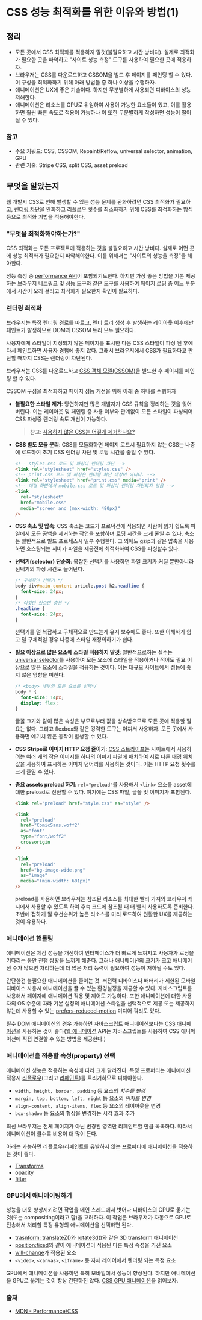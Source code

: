 # CSS 성능 최적화를 위한 이유와 방법(1)

## 정리

- 모든 곳에서 CSS 최적화를 적용하지 말것(불필요하고 시간 낭비다). 실제로 최적화가 필요한 곳을 파악하고 "사이트 성능 측정" 도구를 사용하여 필요한 곳에 적용하자.
- 브라우저는 CSS를 다운로드하고 CSSOM을 빌드 후 페이지를 페인팅 할 수 있다. 이 구성을 최적화하기 위해 아래 방법들 중 하나 이상을 수행하자.
- 애니메이션은 UX에 좋은 기술이다. 하지만 무분별하게 사용되면 디바이스의 성능 저해한다.
- 애니메이션은 리소스를 GPU로 위임하여 사용이 가능한 요소들이 있고, 이를 활용하면 훨씬 빠른 속도로 적용이 가능하나 이 또한 무분별하게 작성하면 성능이 떨어질 수 있다.

### 참고

- 주요 키워드: CSS, CSSOM, Repaint/Reflow, universal selector, animation, GPU
- 관련 기술: Stripe CSS, split CSS, asset preload

## 무엇을 알았는지

웹 개발시 CSS로 인해 발생할 수 있는 성능 문제를 완화하려면 CSS 최적화가 필요하고, [렌더링 차단](https://developer.mozilla.org/en-US/docs/Glossary/Render_blocking)을 완화하고 리플로우 횟수를 최소화하기 위해 CSS를 최적화하는 방식 등으로 최적화 기법을 적용해야한다.

### "무엇을 최적화해야하는가?"

CSS 최적화는 모든 프로젝트에 적용하는 것을 불필요하고 시간 낭비다. 실제로 어떤 곳에 성능 최적화가 필요한지 파악해야한다. 이를 위해서는 "사이트의 성능을 측정"을 해야한다.

성능 측정 중 [performance API](https://developer.mozilla.org/en-US/docs/Web/API/Performance_API)이 포함되기도한다. 하지만 가장 좋은 방법을 기본 제공하는 브라우저 [네트워크](https://developer.mozilla.org/en-US/docs/Learn/Performance/Measuring_performance#network_monitor_tools) 및 [성능](https://developer.mozilla.org/en-US/docs/Learn/Performance/Measuring_performance#performance_monitor_tools) 도구와 같은 도구를 사용하여 페이지 로딩 중 어느 부분에서 시간이 오래 걸리고 최적화가 필요한지 확인이 필요하다.

### 렌더링 최적화

브라우저는 특정 렌더링 경로를 따르고, 렌더 트리 생성 후 발생하는 레이아웃 이후에만 페인트가 발생하므로 DOM과 CSSOM 트리 모두 필요하다.

사용자에게 스타일이 지정되지 않은 페이지를 표시한 다음 CSS 스타일이 파싱 된 후에 다시 페인트하면 사용자 경험에 좋지 않다. 그래서 브라우저에서 CSS가 필요하다고 판단할 때까지 CSS는 렌더링이 차단된다.

브라우저는 CSS를 다운로드하고 [CSS 객체 모델(CSSOM)](https://developer.mozilla.org/en-US/docs/Glossary/CSSOM)을 빌드한 후 페이지를 페인팅 할 수 있다.

CSSOM 구성을 최적화하고 페이지 성능 개선을 위해 아래 중 하나를 수행하자

- **불필요한 스타일 제거**: 당연하지만 많은 개발자가 CSS 규칙을 정리하는 것을 잊어버린다. 이는 레이아웃 및 페인팅 중 사용 여부와 관계없이 모든 스타일이 파싱되어 CSS 파싱중 렌더링 속도 개선이 가능하다.
  > 참고: [사용하지 않은 CSS는 어떻게 제거하나요?](https://css-tricks.com/how-do-you-remove-unused-css-from-a-site/)
- **CSS 별도 모듈 분리**: CSS를 모듈화하면 페이지 로드시 필요하지 않는 CSS는 나중에 로드하여 초기 CSS 렌더링 차단 및 로딩 시간을 줄일 수 있다.
  ```html
  <!-- styles.css 로드 및 파싱이 렌더링 차단 -->
  <link rel="stylesheet" href="styles.css" />
  <!-- print.css 로드 및 파싱은 렌더링 차단 대상이 아니다. -->
  <link rel="stylesheet" href="print.css" media="print" />
  <!-- 대형 화면에서 mobile.css 로드 및 파싱이 렌더링 차단되지 않음 -->
  <link
    rel="stylesheet"
    href="mobile.css"
    media="screen and (max-width: 480px)"
  />
  ```
- **CSS 축소 및 압축**: CSS 축소는 코드가 프로덕션에 적용되면 사람이 읽기 쉽도록 파일에서 모든 공백을 제거하는 작업을 포함하며 로딩 시간을 크게 줄일 수 있다. 축소는 일반적으로 빌드 프로세스시 일부 수행한다. 그 외에도 gzip과 같은 압축을 사용하면 호스팅되는 서버가 파일을 제공전에 최적화하여 CSS를 파싱할수 있다.
- **선택기(selector) 단순화**: 복잡한 선택기를 사용하면 파일 크기가 커질 뿐만아니라 선택기의 파싱 시간도 늘어난다.
  ```css
  /* 구체적인 선택기 */
  body div#main-content article.post h2.headline {
    font-size: 24px;
  }
  /* 이것만 있으면 충분 */
  .headline {
    font-size: 24px;
  }
  ```
  선택기를 덜 복잡하고 구체적으로 만드는게 유지 보수에도 좋다. 또한 이해하기 쉽고 덜 구체적일 경우 나중에 스타일 재정의하기가 쉽다.
- **필요 이상으로 많은 요소에 스타일 적용하지 말것**: 일반적으로하는 실수는 [universal selector](https://developer.mozilla.org/en-US/docs/Web/CSS/Universal_selectors)를 사용하여 모든 요소에 스타일을 적용하거나 적어도 필요 이상으로 많은 요소에 스타일을 적용하는 것이다. 이는 대규모 사이트에서 성능에 좋지 않은 영향을 미친다.
  ```css
  /* <body> 내부의 모든 요소를 선택*/
  body * {
    font-size: 14px;
    display: flex;
  }
  ```
  글꼴 크기와 같이 많은 속성은 부모로부터 값을 상속받으므로 모든 곳에 적용할 필요는 없다. 그리고 flexbox와 같은 강력한 도구는 아껴서 사용하자. 모든 곳에서 사용하면 예기치 않은 동작이 발생할 수 있다.
- **CSS Stripe로 이미지 HTTP 요청 줄이기**: [CSS 스트라이프](https://css-tricks.com/css-sprites/)는 사이트에서 사용하려는 여러 개의 작은 이미지를 하나의 이미지 파일에 배치하여 서로 다른 배경 위치 값을 사용하여 표시하는 이미지 덩어리를 사용하는 것이다. 이는 HTTP 요청 횟수를 크게 줄일 수 있다.
- **중요 assets preload 하기**: `rel="preload"`를 사용해서 `<link>` 요소를 asset에 대한 preload로 전환할 수 있따. 여기에는 CSS 파일, 글꼴 및 이미지가 포함된다.

  ```html
  <link rel="preload" href="style.css" as="style" />

  <link
    rel="preload"
    href="ComicSans.woff2"
    as="font"
    type="font/woff2"
    crossorigin
  />

  <link
    rel="preload"
    href="bg-image-wide.png"
    as="image"
    media="(min-width: 601px)"
  />
  ```

  preload를 사용하면 브라우저는 참조된 리소스를 최대한 빨리 가져와 브라우저 캐시에서 사용할 수 있도록 하여 후속 코드에 참조될 때 더 빨리 사용하도록 준비한다. 초반에 접하게 될 우선순위가 높은 리소스를 미리 로드하여 원활한 UX를 제공하는 것이 유용하다.

### 애니메이션 핸들링

애니메이션은 체감 성능을 개선하여 인터페이스가 더 빠르게 느껴지고 사용자가 로딩을 기다리는 동안 진행 상황을 느끼게 해준다. 그러나 애니메이션의 크기가 크고 애니메이션 수가 많으면 처리하는데 더 많은 처리 능력이 필요하여 성능이 저하될 수도 있다.

간단한건 불필요한 애니메이션을 줄이는 것. 저전력 디바이스나 배터리가 제한된 모바일 디바이스 사용시 애니메이션을 끌 수 있는 환경설정을 제공할 수 있다. 자바스크립트를 사용해서 페이지에 애니메이션 적용 및 제어도 가능하다. 또한 애니메이션에 대한 사용자의 OS 수준에 따라 기본 설정의 애니메이션 스타일을 선택적으로 제공 또는 제공하지 않는데 사용할 수 있는 [prefers-reduced-motion](https://developer.mozilla.org/en-US/docs/Web/CSS/@media/prefers-reduced-motion) 미디어 쿼리도 있다.

필수 DOM 애니메이션의 경우 가능하면 자바스크립트 애니메이션보다는 [CSS 애니메이션](https://developer.mozilla.org/en-US/docs/Web/CSS/CSS_animations/Using_CSS_animations)을 사용하는 것이 좋다([웹 애니메이션](https://developer.mozilla.org/en-US/docs/Web/API/Web_Animations_API) API는 자바스크립트를 사용하여 CSS 애니메이션에 직접 연결할 수 있는 방법을 제공한다.)

### 애니메이션을 적용할 속성(property) 선택

애니메이션 성능은 적용하는 속성에 따라 크게 달라진다. 특정 프로퍼티는 애니에미션 적용시 [리플로우](https://developer.mozilla.org/en-US/docs/Glossary/Reflow)(그리고 [리페인트](https://developer.mozilla.org/en-US/docs/Glossary/Repaint))를 트리거하므로 피해야한다.

- `width, height, border, padding` 등 요소의 _치수를 변경_
- `margin, top, bottom, left, right` 등 요소의 _위치를 변경_
- `align-content, align-items, flex` 등 요소의 레이아웃을 변경
- `box-shadow` 등 요소의 형상을 변경하는 시각 효과 추가

최신 브라우저는 전체 페이지가 아닌 변경된 영역만 리페인트할 만큼 똑똑하다. 따라서 애니메이션이 클수록 비용이 더 많이 든다.

아래는 가능하면 리플로우/리페인트를 유발하지 않는 프로퍼티에 애니메이션을 적용하는 것이 좋다.

- [Transforms](https://developer.mozilla.org/en-US/docs/Web/CSS/CSS_transforms)
- [opacity](https://developer.mozilla.org/en-US/docs/Web/CSS/opacity)
- [filter](https://developer.mozilla.org/en-US/docs/Web/CSS/filter)

### GPU에서 애니메이팅하기

성능을 더욱 향상시키려면 작업을 메인 스레드에서 벗어나 디바이스의 GPU로 옮기는 것(또는 compositing이라고 함)을 고려하자. 이 작업은 브라우저가 자동으로 GPU로 전송해서 처리할 특정 유형의 애니메이션을 선택하면 된다.

- [trasnform: translateZ()](https://developer.mozilla.org/en-US/docs/Web/CSS/transform)와 [rotate3d()](https://developer.mozilla.org/en-US/docs/Web/CSS/transform-function/rotate3d)와 같은 3D transform 애니메이션
- [position:fixed](https://developer.mozilla.org/en-US/docs/Web/CSS/position)와 같이 애니메이션이 적용된 다른 특정 속성을 가진 요소
- [will-change](https://developer.mozilla.org/en-US/docs/Web/CSS/will-change)가 적용된 요소
- `<video>`, `<canvas>`, `<iframe>` 등 자체 레이어에서 렌더링 되는 특정 요소

GPU에서 애니메이션을 사용하면 특히 모바일에서 성능이 향상된다. 하지만 애니메이션을 GPU로 옮기는 것이 항상 간단하진 않다. [CSS GPU 애니메이션](https://www.smashingmagazine.com/2016/12/gpu-animation-doing-it-right/)을 읽어보자.

### 출처

- [MDN - Performance/CSS](https://developer.mozilla.org/en-US/docs/Learn/Performance/CSS)
